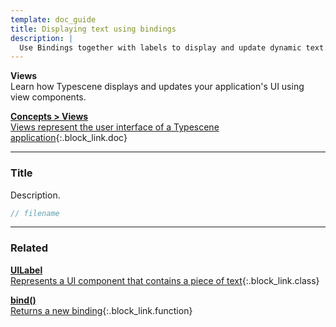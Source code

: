 ```yaml
---
template: doc_guide
title: Displaying text using bindings
description: |
  Use Bindings together with labels to display and update dynamic text.
---
```


<section>

**Views**<br>
Learn how Typescene displays and updates your application's UI using view components.

</section>

[**Concepts &gt; Views**<br>Views represent the user interface of a Typescene application](/docs/concepts/views){:.block_link.doc}

---

<section>

### Title

Description.

</section>

```typescript
// filename
```

---

<footer>

### Related

[**UILabel**<br>Represents a UI component that contains a piece of text](/docs/ref/UILabel){:.block_link.class}

[**bind()**<br>Returns a new binding](/docs/ref/bind){:.block_link.function}

</footer>
